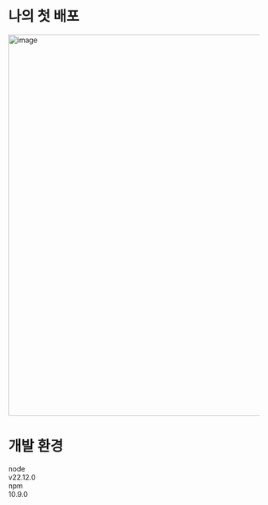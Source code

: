 # 나의 첫 배포
<img width="806" height="764" alt="image" src="https://github.com/user-attachments/assets/aab1e30c-26cc-4cf8-a199-7368119bbd7b" />  

# 개발 환경
node  
v22.12.0  
npm  
10.9.0
